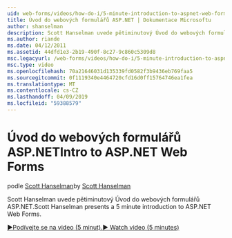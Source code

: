 ```yaml
---
uid: web-forms/videos/how-do-i/5-minute-introduction-to-aspnet-web-forms
title: Úvod do webových formulářů ASP.NET | Dokumentace Microsoftu
author: shanselman
description: Scott Hanselman uvede pětiminutový Úvod do webových formulářů ASP.NET.
ms.author: riande
ms.date: 04/12/2011
ms.assetid: 44dfd1e3-2b19-490f-8c27-9c860c5309d8
msc.legacyurl: /web-forms/videos/how-do-i/5-minute-introduction-to-aspnet-web-forms
msc.type: video
ms.openlocfilehash: 70a21646031d135339fd0582f3b9436eb769faa5
ms.sourcegitcommit: 0f1119340e4464720cfd16d0ff15764746ea1fea
ms.translationtype: MT
ms.contentlocale: cs-CZ
ms.lasthandoff: 04/09/2019
ms.locfileid: "59388579"
---
```

# <a name="intro-to-aspnet-web-forms"></a><span data-ttu-id="adcb0-103">Úvod do webových formulářů ASP.NET</span><span class="sxs-lookup"><span data-stu-id="adcb0-103">Intro to ASP.NET Web Forms</span></span>

<span data-ttu-id="adcb0-104">podle [Scott Hanselman](https://github.com/shanselman)</span><span class="sxs-lookup"><span data-stu-id="adcb0-104">by [Scott Hanselman](https://github.com/shanselman)</span></span>

<span data-ttu-id="adcb0-105">Scott Hanselman uvede pětiminutový Úvod do webových formulářů ASP.NET.</span><span class="sxs-lookup"><span data-stu-id="adcb0-105">Scott Hanselman presents a 5 minute introduction to ASP.NET Web Forms.</span></span>

[<span data-ttu-id="adcb0-106">&#9654;Podívejte se na video (5 minut).</span><span class="sxs-lookup"><span data-stu-id="adcb0-106">&#9654; Watch video (5 minutes)</span></span>](https://channel9.msdn.com/Blogs/ASP-NET-Site-Videos/5-minute-introduction-to-aspnet-web-forms)
